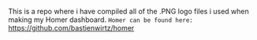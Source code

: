 This is a repo where i have compiled all of the .PNG logo files i used when making my Homer dashboard.
`Homer can be found here:`
https://github.com/bastienwirtz/homer
